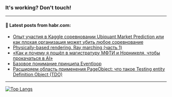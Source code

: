 ### It's working? Don't touch!

---
<!--
#### 🛠️ Technical stack:

![C++](https://img.shields.io/badge/C++-informational?logo=c%2B%2B&style=flat&logoColor=white&color=9C033A)
![Java](https://img.shields.io/badge/Java-informational?logo=java&style=flat&logoColor=white&color=007396)
![Kotlin](https://img.shields.io/badge/Kotlin-informational?logo=Kotlin&style=flat&logoColor=white&color=0095D5)
![JS](https://img.shields.io/badge/JS-informational?logo=javaScript&style=flat&logoColor=black&color=F7Df1E) <br>
![HTML5](https://img.shields.io/badge/HTML5-informational?logo=html5&style=flat&logoColor=white&color=E34F26)
![CSS3](https://img.shields.io/badge/CSS3-informational?logo=css3&style=flat&logoColor=white&color=157286)
![Sass](https://img.shields.io/badge/Saas-informational?logo=sass&style=flat&logoColor=white&color=hotpink)
![PHP](https://img.shields.io/badge/PHP-informational?logo=php&style=flat&logoColor=white&color=777BB4) <br>
![WebPAck](https://img.shields.io/badge/WebPack-informational?logo=webPack&style=flat&logoColor=white&color=FF6F00)
![Bootstrap](https://img.shields.io/badge/Bootstrap-informational?logo=Bootstrap&style=flat&logoColor=white&color=7952B3)
![MySQL](https://img.shields.io/badge/MySQL-informational?logo=MySQL&style=flat&logoColor=white&color=00f) <br>
![NodeJS](https://img.shields.io/badge/NodeJS-informational?logo=node.js&style=flat&logoColor=white&color=43853D)
![Spring](https://img.shields.io/badge/Spring-informational?logo=Spring&style=flat&logoColor=white&color=0A9EDC)
![Angular](https://img.shields.io/badge/Vue-informational?logo=vue.js&style=flat&logoColor=white&color=red)
![Git](https://img.shields.io/badge/Git-informational?logo=git&style=flat&logoColor=white&color=darkorange)

___
-->

#### 💬 Latest posts from habr.com:

<!-- BLOG-POST-LIST:START -->
- [Опыт участия в Kaggle соревновании Ubiquant Market Prediction или как плохая организация может убить любое соревнование](https://habr.com/ru/post/680908/?utm_source=habrahabr&utm_medium=rss&utm_campaign=680908)
- [Physically-based rendering. Ray marching &lpar;часть 1&rpar;](https://habr.com/ru/post/669478/?utm_source=habrahabr&utm_medium=rss&utm_campaign=669478)
- [«Как и почему я пошёл в магистратуру МФТИ и Норникеля, чтобы прокачаться в AI»](https://habr.com/ru/post/680870/?utm_source=habrahabr&utm_medium=rss&utm_campaign=680870)
- [Базовое понимание принципа Eventloop](https://habr.com/ru/post/680846/?utm_source=habrahabr&utm_medium=rss&utm_campaign=680846)
- [Расширяем область применения PageObject: что такое Testing entity Definition Object &lpar;TDO&rpar;](https://habr.com/ru/post/680840/?utm_source=habrahabr&utm_medium=rss&utm_campaign=680840)
<!-- BLOG-POST-LIST:END -->

---

[![Top Langs](https://github-readme-stats.vercel.app/api/top-langs/?username=zloylis&layout=compact&hide_border=true&theme=dracula)](https://github.com/zloylis)
